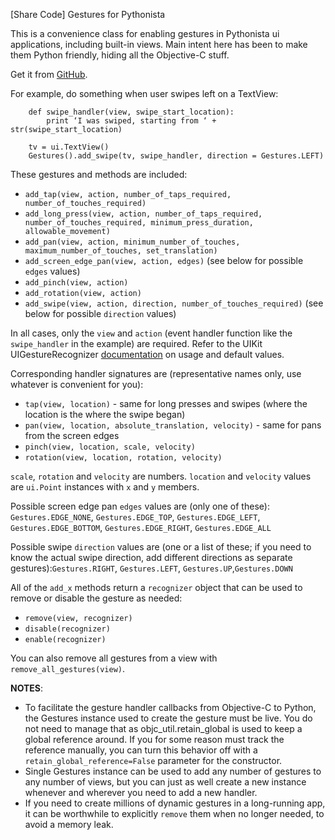 [Share Code] Gestures for Pythonista
 
This is a convenience class for enabling gestures in Pythonista ui applications, including built-in views. Main intent here has been to make them Python friendly, hiding all the Objective-C stuff.

Get it from [GitHub](https://github.com/mikaelho/pythonista-gestures).
 
For example, do something when user swipes left on a TextView:
 
```
	def swipe_handler(view, swipe_start_location):
	    print ‘I was swiped, starting from ‘ + str(swipe_start_location)
	 
	tv = ui.TextView()
	Gestures().add_swipe(tv, swipe_handler, direction = Gestures.LEFT)
```
 
These gestures and methods are included:

* `add_tap(view, action, number_of_taps_required, number_of_touches_required)`
* `add_long_press(view, action, number_of_taps_required, number_of_touches_required, minimum_press_duration, allowable_movement)`
* `add_pan(view, action, minimum_number_of_touches, maximum_number_of_touches, set_translation)`
* `add_screen_edge_pan(view, action, edges)` (see below for possible `edges` values)
* `add_pinch(view, action)`
* `add_rotation(view, action)`
* `add_swipe(view, action, direction, number_of_touches_required)` (see below for possible `direction` values)
 
In all cases, only the `view` and `action` (event handler function like the `swipe_handler` in the example) are required. Refer to the UIKit UIGestureRecognizer [documentation](https://developer.apple.com/library/prerelease/ios/documentation/UIKit/Reference/UIGestureRecognizer_Class/index.html#//apple_ref/occ/cl/UIGestureRecognizer) on usage and default values.
 
Corresponding handler signatures are (representative names only, use whatever is convenient for you):

* `tap(view, location)` - same for long presses and swipes (where the location is the where the swipe began)
* `pan(view, location, absolute_translation, velocity)` - same for pans from the screen edges
* `pinch(view, location, scale, velocity)`
* `rotation(view, location, rotation, velocity)`
 
`scale`, `rotation` and `velocity` are numbers. `location` and `velocity` values are `ui.Point` instances with `x` and `y` members.
 
Possible screen edge pan `edges` values are (only one of these): `Gestures.EDGE_NONE`, `Gestures.EDGE_TOP`, `Gestures.EDGE_LEFT`, `Gestures.EDGE_BOTTOM`, `Gestures.EDGE_RIGHT`, `Gestures.EDGE_ALL`

Possible swipe `direction` values are (one or a list of these; if you need to know the actual swipe direction, add different directions as separate gestures):`Gestures.RIGHT`, `Gestures.LEFT`, `Gestures.UP`,`Gestures.DOWN`
 
All of the `add_x` methods return a `recognizer` object that can be used to remove or disable the gesture as needed:

* `remove(view, recognizer)`
* `disable(recognizer)`
* `enable(recognizer)`
 
You can also remove all gestures from a view with `remove_all_gestures(view)`.
 
__NOTES__:
 
* To facilitate the gesture handler callbacks from Objective-C to Python, the Gestures instance used to create the gesture must be live. You do not need to manage that as objc_util.retain_global is used to keep a global reference around. If you for some reason must track the reference manually, you can turn this behavior off with a `retain_global_reference=False` parameter for the constructor.
* Single Gestures instance can be used to add any number of gestures to any number of views, but you can just as well create a new instance whenever and wherever you need to add a new handler.
* If you need to create millions of dynamic gestures in a long-running app, it can be worthwhile to explicitly `remove` them when no longer needed, to avoid a memory leak.

